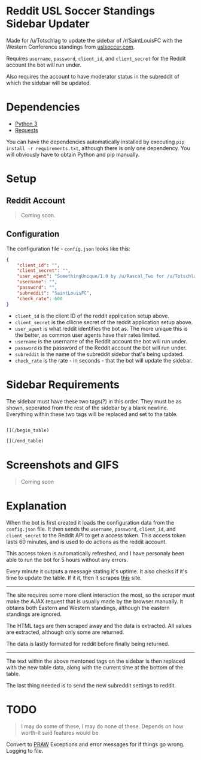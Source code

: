 # Reddit USL Soccer Standings Sidebar Updater

Made for /u/Totschlag to update the sidebar of /r/SaintLouisFC with the Western Conference standings from [uslsoccer.com](http://www.uslsoccer.com/usl-standings).

Requires `username`, `password`, `client_id`, and `client_secret` for the Reddit account the bot will run under.

Also requires the account to have moderator status in the subreddit of which the sidebar will be updated.

# Dependencies

- [Python 3](https://www.python.org/download/releases/3.0/)
- [Requests](http://docs.python-requests.org/en/master/)

You can have the dependencies automatically installed by executing `pip install -r requirements.txt`, although there is only one dependency. You will obviously have to obtain Python and pip manually.

# Setup

## Reddit Account

> Coming soon.

## Configuration

The configuration file - `config.json` looks like this:

```json
{
    "client_id": "",
    "client_secret": "",
    "user_agent": "SomethingUnique/1.0 by /u/Rascal_Two for /u/Totschlag running under /u/El_Chubacabot at /r/SaintLouisFC",
    "username": "",
    "password": "",
    "subreddit": "SaintLouisFC",
    "check_rate": 600
}
```

- `client_id` is the client ID of the reddit application setup above.
- `client_secret` is the cllicne secret of the reddit application setup above.
- `user_agent` is what reddit identifies the bot as. The more unique this is the better, as common user agents have their rates limited.
- `username` is the username of the Reddit account the bot will run under.
- `password` is the password of the Reddit account the bot will run under.
- `subreddit` is the name of the subreddit sidebar that's being updated.
- `check_rate` is the rate - in seconds - that the bot will update the sidebar.

# Sidebar Requirements

The sidebar must have these two tags(?) in this order. They must be as shown, seperated from the rest of the sidebar by a blank newline. Everything within these two tags will be replaced and set to the table.

```markdown

[](/begin_table)

[](/end_table)

```

# Screenshots and GIFS

> Coming soon

# Explanation

When the bot is first created it loads the configuration data from the `config.json` file. It then sends the `username`, `password`, `client_id`, and `client_secret` to the Reddit API to get a access token. This access token lasts 60 minutes, and is used to do actions as the reddit account.

This access token is automatically refreshed, and I have personaly been able to run the bot for 5 hours without any errors.

Every minute it outputs a message stating it's uptime. It also checks if it's time to update the table. If it it, then it scrapes [this](http://www.uslsoccer.com/usl-standings) site.

*****

The site requires some more client interaction the most, so the scraper must make the AJAX request that is usually made by the browser manually. It obtains both Eastern and Western standings, although the eastern standings are ignored.

The HTML tags are then scraped away and the data is extracted. All values are extracted, although only some are returned.

The data is lastly formated for reddit before finally being returned.

*****

The text within the above mentoned tags on the sidebar is then replaced with the new table data, along with the current time at the bottom of the table.

The last thing needed is to send the new subreddit settings to reddit.

# TODO

> I may do some of these, I may do none of these. Depends on how worth-it said features would be

Convert to [PRAW](https://praw.readthedocs.io/en/stable/)
Exceptions and error messages for if things go wrong.
Logging to file.